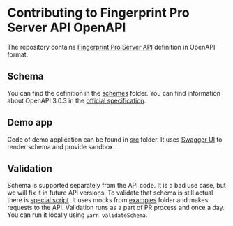 # Contributing to Fingerprint Pro Server API OpenAPI

The repository contains [Fingerprint Pro Server API](https://dev.fingerprint.com/docs/server-api) definition in OpenAPI format.

## Schema

You can find the definition in the [schemes](/schemes) folder. You can find information about OpenAPI 3.0.3 in the [official specification](https://spec.openapis.org/oas/v3.0.3).

## Demo app

Code of demo application can be found in [src](src) folder. It uses [Swagger UI](https://github.com/swagger-api/swagger-ui) to render schema and provide sandbox.

## Validation

Schema is supported separately from the API code. It is a bad use case, but we will fix it in future API versions.
To validate that schema is still actual there is [special script](/bin/validateSchema.js). It uses mocks from [examples](/examples) folder and makes requests to the API.
Validation runs as a part of PR process and once a day. You can run it locally using `yarn validateSchema`.
